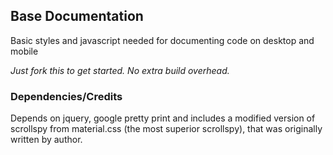 ## Base Documentation

Basic styles and javascript needed for documenting code on desktop and mobile

*Just fork this to get started. No extra build overhead.*

### Dependencies/Credits

Depends on jquery, google pretty print and includes a modified version of scrollspy from material.css (the most superior scrollspy), that was originally written by author.